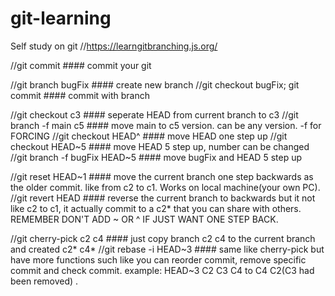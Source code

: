 # git-learning
Self study on git
//https://learngitbranching.js.org/

//git commit                  #### commit your git

//git branch bugFix           #### create new branch
//git checkout bugFix; git commit      #### commit with branch 

//git checkout c3           #### seperate HEAD from current branch to c3
//git branch -f main c5                #### move main to c5 version. can be any version.   -f for FORCING
//git checkout HEAD^           #### move HEAD one step up
//git checkout HEAD~5         #### move HEAD 5 step up, number can be changed
//git branch -f bugFix HEAD~5   #### move bugFix and HEAD 5 step up

//git reset HEAD~1           #### move the current branch one step backwards as the older commit. like from c2 to c1. Works on local machine(your own PC). 
//git revert HEAD            #### reverse the current branch to backwards but it not like c2 to c1, it actually commit to a c2* that you can share with others. REMEMBER DON'T ADD ~ OR ^ IF JUST WANT ONE STEP BACK.

//git cherry-pick c2 c4     #### just copy branch c2 c4 to the current branch and created c2* c4*
//git rebase -i HEAD~3      #### same like cherry-pick but have more functions such like you can reorder commit, remove specific commit and check commit. example: HEAD~3 C2 C3 C4 to C4 C2(C3 had been removed) .
